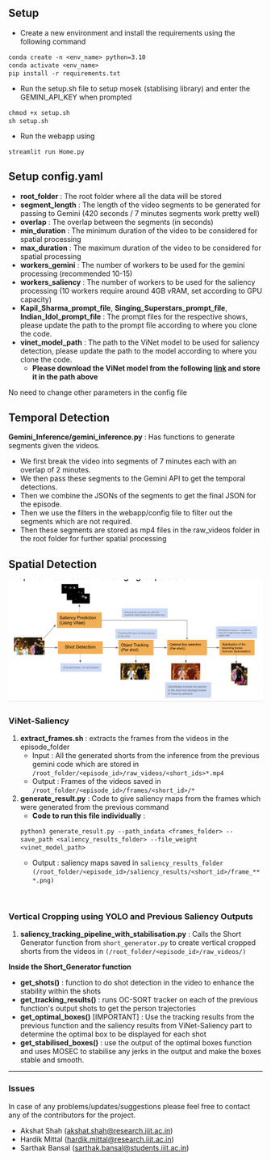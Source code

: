 ## Setup
* Create a new environment and install the requirements using the following command
```
conda create -n <env_name> python=3.10
conda activate <env_name>
pip install -r requirements.txt
```
* Run the setup.sh file to setup mosek (stablising library) and enter the GEMINI_API_KEY when prompted
```
chmod +x setup.sh
sh setup.sh
```
* Run the webapp using
```
streamlit run Home.py
```

## Setup config.yaml
* **root_folder** : The root folder where all the data will be stored
* **segment_length** : The length of the video segments to be generated for passing to Gemini (420 seconds / 7 minutes segments work pretty well)
* **overlap** : The overlap between the segments (in seconds)
* **min_duration** : The minimum duration of the video to be considered for spatial processing 
* **max_duration** : The maximum duration of the video to be considered for spatial processing
* **workers_gemini** : The number of workers to be used for the gemini processing (recommended 10-15)
* **workers_saliency** : The number of workers to be used for the saliency processing (10 workers require around 4GB vRAM, set according to GPU capacity)
* **Kapil_Sharma_prompt_file**, **Singing_Superstars_prompt_file**, **Indian_Idol_prompt_file** : The prompt files for the respective shows, please update the path to the prompt file according to where you clone the code.
* **vinet_model_path** : The path to the ViNet model to be used for saliency detection, please update the path to the model according to where you clone the code.
    * **Please download the ViNet model from the following [link](https://iiithydresearch-my.sharepoint.com/:f:/g/personal/hardik_mittal_research_iiit_ac_in/EgndFFmuetVNsJh4px9HqKMBdFky0QqVnXnfncNe_XBHUw?e=qTRC2Q) and store it in the path above**


No need to change other parameters in the config file

## Temporal Detection
**Gemini_Inference/gemini_inference.py** : Has functions to generate segments given the videos.
* We first break the video into segments of 7 minutes each with an overlap of 2 minutes.
* We then pass these segments to the Gemini API to get the temporal detections.
* Then we combine the JSONs of the segments to get the final JSON for the episode.
* Then we use the filters in the webapp/config file to filter out the segments which are not required.
* Then these segments are stored as mp4 files in the raw_videos folder in the root folder for further spatial processing

## Spatial Detection

![Image](./assets/Spatial_Detections.png)

### ViNet-Saliency
1. **extract_frames.sh** : extracts the frames from the videos in the episode_folder
    * Input : All the generated shorts from the inference from the previous gemini code which are stored in `/root_folder/<episode_id>/raw_videos/<short_ids>*.mp4`
    * Output : Frames of the videos saved in `/root_folder/<episode_id>/frames/<short_id>/*`
2. **generate_result.py** : Code to give saliency maps from the frames which were generated from the previous command
    * **Code to run this file individually** : 
    ```
    python3 generate_result.py --path_indata <frames_folder> --save_path <saliency_results_folder> --file_weight <vinet_model_path>
    ```
    * Output : saliency maps saved in `saliency_results_folder` `(/root_folder/<episode_id>/saliency_results/<short_id>/frame_***.png)`

<br>

### Vertical Cropping using YOLO and Previous Saliency Outputs

1. **saliency_tracking_pipeline_with_stabilisation.py** : Calls the Short Generator function from `short_generator.py` to create vertical cropped shorts from the videos in `(/root_folder/<episode_id>/raw_videos/)`


**Inside the Short_Generator function**
* **get_shots()** : function to do shot detection in the video to enhance the stability within the shots
* **get_tracking_results()** : runs OC-SORT tracker on each of the previous function's output shots to get the person trajectories
* **get_optimal_boxes()** [IMPORTANT] : Use the tracking results from the previous function and the saliency results from ViNet-Saliency part to determine the optimal box to be displayed for each shot
* **get_stabilised_boxes()** : use the output of the optimal boxes function and uses MOSEC to stabilise any jerks in the output and make the boxes stable and smooth. 




---

### Issues
In case of any problems/updates/suggestions please feel free to contact any of the contributors for the project.
* Akshat Shah (akshat.shah@research.iiit.ac.in)
* Hardik Mittal (hardik.mittal@research.iiit.ac.in)
* Sarthak Bansal (sarthak.bansal@students.iiit.ac.in)
